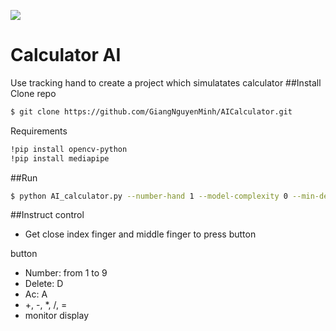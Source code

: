 ![](https://www.sterlinglawyers.com/wp-content/uploads/calculator.png)
# Calculator AI
Use tracking hand to create a project which simulatates calculator 
##Install
Clone repo
```bash
$ git clone https://github.com/GiangNguyenMinh/AICalculator.git
```
Requirements
```bash
!pip install opencv-python 
!pip install mediapipe
```
##Run 
```bash
$ python AI_calculator.py --number-hand 1 --model-complexity 0 --min-detect 0.5 --min-tracking 0.5
```
##Instruct
control
* Get close index finger and middle finger to press button


button
* Number: from 1 to 9
* Delete: D
* Ac: A
* +, -, *, /, =
* monitor display 




